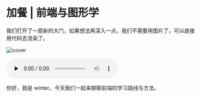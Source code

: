 # 加餐 | 前端与图形学

我们打开了一扇新的大门，如果想法再深入一点，我们不需要用图片了，可以直接用代码去渲染了。

![cover](https://static001.geekbang.org/resource/image/75/c7/75fb0507e9321ed584be48dff81174c7.jpg)

<audio id="audio" controls="" preload="none">
    <source id="mp3" src="/mp3/42_01.mp3">
</audio>

你好，我是 winter。今天我们一起来聊聊前端的学习路线与方法。